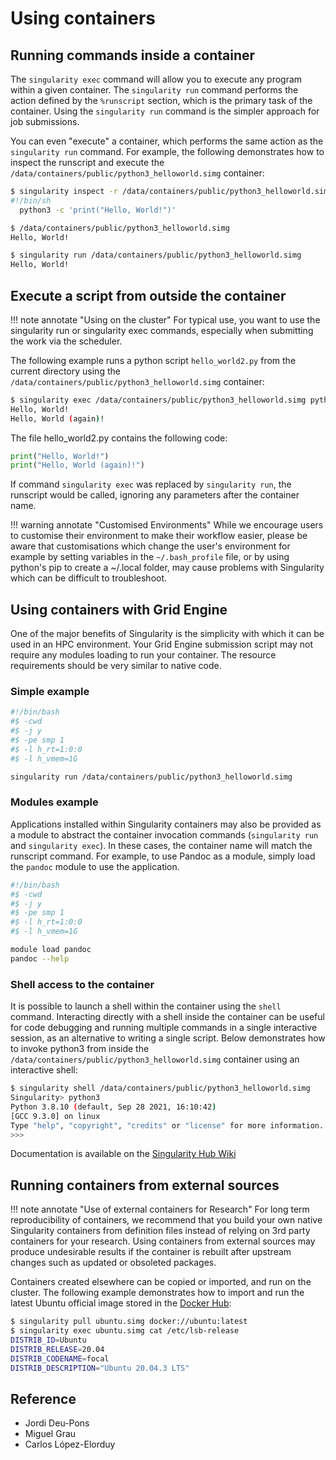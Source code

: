 # Using containers

## Running commands inside a container

The `singularity exec` command will allow you to execute any program within a given container.
The `singularity run` command performs the action defined by the `%runscript` section, which is the primary task
of the container. Using the `singularity run` command is the simpler approach for job submissions.

You can even "execute" a container, which performs the same action as the `singularity run` command. For example,
the following demonstrates how to inspect the runscript and execute
the `/data/containers/public/python3_helloworld.simg` container:

```bash
$ singularity inspect -r /data/containers/public/python3_helloworld.simg
#!/bin/sh
  python3 -c 'print("Hello, World!")'

$ /data/containers/public/python3_helloworld.simg
Hello, World!

$ singularity run /data/containers/public/python3_helloworld.simg
Hello, World!
```

## Execute a script from outside the container

!!! note annotate "Using on the cluster"
    For typical use, you want to use the singularity run or singularity exec commands, especially
    when submitting the work via the scheduler.

The following example runs a python script `hello_world2.py` from the current directory using
the `/data/containers/public/python3_helloworld.simg` container:

```bash
$ singularity exec /data/containers/public/python3_helloworld.simg python3 ./hello_world2.py
Hello, World!
Hello, World (again)!
```

The file hello_world2.py contains the following code:

```python
print("Hello, World!")
print("Hello, World (again)!")
```

If command `singularity exec` was replaced by `singularity run`, the runscript would be called,
ignoring any parameters after the container name.

!!! warning annotate "Customised Environments"
    While we encourage users to customise their environment to make their workflow easier, please be aware
    that customisations which change the user's environment for example by setting variables in the `~/.bash_profile`
    file, or by using python's pip to create a ~/.local folder, may cause problems with
    Singularity which can be difficult to troubleshoot.

## Using containers with Grid Engine

One of the major benefits of Singularity is the simplicity with which it can be used in an HPC environment.
Your Grid Engine submission script may not require any modules loading to run your container. The resource
requirements should be very similar to native code.

### Simple example

```bash
#!/bin/bash
#$ -cwd
#$ -j y
#$ -pe smp 1
#$ -l h_rt=1:0:0
#$ -l h_vmem=1G

singularity run /data/containers/public/python3_helloworld.simg
```

### Modules example

Applications installed within Singularity containers may also be provided as a module to abstract the container
invocation commands (`singularity run` and `singularity exec`). In these cases, the container name will match the
runscript command. For example, to use Pandoc as a module, simply load the `pandoc` module to use the application.

```bash
#!/bin/bash
#$ -cwd
#$ -j y
#$ -pe smp 1
#$ -l h_rt=1:0:0
#$ -l h_vmem=1G

module load pandoc
pandoc --help
```

### Shell access to the container

It is possible to launch a shell within the container using the `shell` command. Interacting directly with a shell
inside the container can be useful for code debugging and running multiple commands in a single interactive session,
as an alternative to writing a single script. Below demonstrates how to invoke python3 from inside
the `/data/containers/public/python3_helloworld.simg` container using an interactive shell:

```bash
$ singularity shell /data/containers/public/python3_helloworld.simg
Singularity> python3
Python 3.8.10 (default, Sep 28 2021, 16:10:42)
[GCC 9.3.0] on linux
Type "help", "copyright", "credits" or "license" for more information.
>>>
```

Documentation is available on the
[Singularity Hub Wiki](https://github.com/singularityhub/singularityhub.github.io/wiki)

## Running containers from external sources

!!! note annotate "Use of external containers for Research"
    For long term reproducibility of containers, we recommend that you build your own native Singularity containers
    from definition files instead of relying on 3rd party containers for your research. Using containers from external
    sources may produce undesirable results if the container is rebuilt after upstream changes such
    as updated or obsoleted packages.

Containers created elsewhere can be copied or imported, and run on the cluster. The following example demonstrates
how to import and run the latest Ubuntu official image stored in the [Docker Hub](https://hub.docker.com/_/ubuntu/):

```bash
$ singularity pull ubuntu.simg docker://ubuntu:latest
$ singularity exec ubuntu.simg cat /etc/lsb-release
DISTRIB_ID=Ubuntu
DISTRIB_RELEASE=20.04
DISTRIB_CODENAME=focal
DISTRIB_DESCRIPTION="Ubuntu 20.04.3 LTS"
```

## Reference

- Jordi Deu-Pons
- Miguel Grau
- Carlos López-Elorduy
